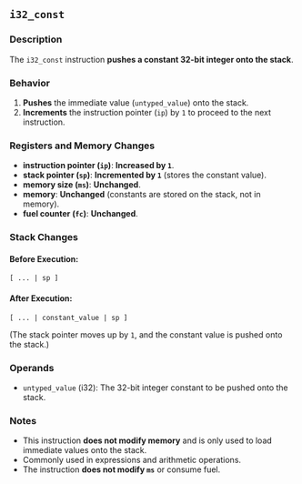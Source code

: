 ## `i32_const`

### **Description**

The `i32_const` instruction **pushes a constant 32-bit integer onto the stack**.

### **Behavior**

1. **Pushes** the immediate value (`untyped_value`) onto the stack.
2. **Increments** the instruction pointer (`ip`) by `1` to proceed to the next instruction.

### **Registers and Memory Changes**

- **instruction pointer (`ip`)**: **Increased by `1`**.
- **stack pointer (`sp`)**: **Incremented by `1`** (stores the constant value).
- **memory size (`ms`)**: **Unchanged**.
- **memory**: **Unchanged** (constants are stored on the stack, not in memory).
- **fuel counter (`fc`)**: **Unchanged**.

### **Stack Changes**

#### **Before Execution:**

```
[ ... | sp ]
```

#### **After Execution:**

```
[ ... | constant_value | sp ]
```

(The stack pointer moves up by `1`, and the constant value is pushed onto the stack.)

### **Operands**

- `untyped_value` (i32): The 32-bit integer constant to be pushed onto the stack.

### **Notes**

- This instruction **does not modify memory** and is only used to load immediate values onto the stack.
- Commonly used in expressions and arithmetic operations.
- The instruction **does not modify `ms`** or consume fuel.